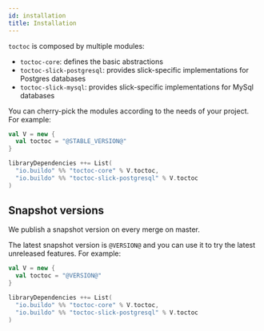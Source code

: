```yaml
---
id: installation
title: Installation
---
```


`toctoc` is composed by multiple modules:

- `toctoc-core`: defines the basic abstractions
- `toctoc-slick-postgresql`: provides slick-specific implementations for
  Postgres databases
- `toctoc-slick-mysql`: provides slick-specific implementations for MySql
  databases

You can cherry-pick the modules according to the needs of your project. For
example:

```scala
val V = new {
  val toctoc = "@STABLE_VERSION@"
}

libraryDependencies ++= List(
  "io.buildo" %% "toctoc-core" % V.toctoc,
  "io.buildo" %% "toctoc-slick-postgresql" % V.toctoc
)
```

## Snapshot versions

We publish a snapshot version on every merge on master.

The latest snapshot version is `@VERSION@` and you can use it to try the latest
unreleased features. For example:

```scala
val V = new {
  val toctoc = "@VERSION@"
}

libraryDependencies ++= List(
  "io.buildo" %% "toctoc-core" % V.toctoc,
  "io.buildo" %% "toctoc-slick-postgresql" % V.toctoc
)
```
